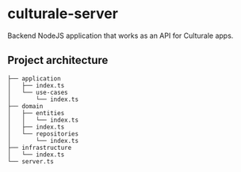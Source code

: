 # culturale-server
Backend NodeJS application that works as an API for Culturale apps.


## Project architecture
```
├── application
│   ├── index.ts
│   └── use-cases
│       └── index.ts
├── domain
│   ├── entities
│   │   └── index.ts
│   ├── index.ts
│   └── repositories
│       └── index.ts
├── infrastructure
│   └── index.ts
└── server.ts
```
